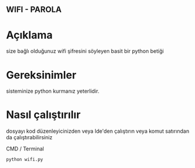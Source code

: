 ## WIFI - PAROLA
# Açıklama
size bağlı olduğunuz wifi şifresini söyleyen basit bir python betiği

# Gereksinimler
sisteminize python kurmanız yeterlidir.

# Nasıl çalıştırılır
dosyayı kod düzenleyicinizden veya Ide'den çalıştırın veya komut satırından da çalıştırabilirsiniz

CMD / Terminal
```
python wifi.py
```
